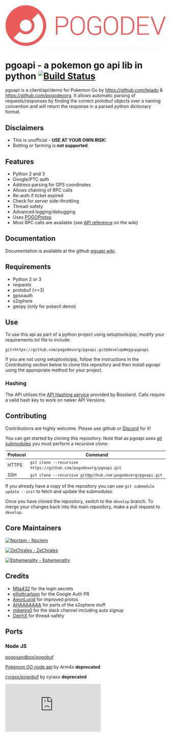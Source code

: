 [![POGODEV](https://github.com/pogodevorg/assets/blob/master/public/img/logo-github.png?raw=true)](https://pogodev.org)

# pgoapi - a pokemon go api lib in python [![Build Status](https://travis-ci.org/pogodevorg/pgoapi.svg?branch=develop)](https://travis-ci.org/pogodevorg/pgoapi)

pgoapi is a client/api/demo for Pokemon Go by https://github.com/tejado & https://github.com/pogodevorg.
It allows automatic parsing of requests/responses by finding the correct protobuf objects over a naming convention and will return the response in a parsed python dictionary format.   

## Disclaimers

 * This is unofficial - **USE AT YOUR OWN RISK**!
 * Botting or farming is **not supported**.

## Features

 * Python 2 and 3
 * Google/PTC auth
 * Address parsing for GPS coordinates
 * Allows chaining of RPC calls
 * Re-auth if ticket expired
 * Check for server side-throttling
 * Thread-safety
 * Advanced logging/debugging
 * Uses [POGOProtos](https://github.com/AeonLucid/POGOProtos)
 * Most RPC calls are available (see [API reference](https://docs.pogodev.org) on the wiki)

## Documentation
Documentation is available at the github [pgoapi wiki](https://wiki.pogodev.org).

## Requirements
 * Python 2 or 3
 * requests
 * protobuf (>=3)
 * gpsoauth
 * s2sphere
 * geopy (only for pokecli demo)

## Use
To use this api as part of a python project using setuptools/pip, modify your requirements.txt file to include:
```
git+https://github.com/pogodevorg/pgoapi.git@develop#egg=pgoapi
```

If you are not using setuptools/pip, follow the instructions in the Contributing section below to clone this repository and then install pgoapi using the appropriate method for your project.

### Hashing

The API utilises the [API Hashing service](https://hashing.pogodev.org) provided by Bossland. Calls require a valid hash key to work on newer API Versions.

## Contributing
Contributions are highly welcome. Please use github or [Discord](https://discord.pogodev.org) for it!

You can get started by cloning this repository. Note that as pgoapi uses [git submodules](https://git-scm.com/book/en/v2/Git-Tools-Submodules) you must perform a recursive clone:

| Protocol | Command |
| -------- | ------- |
| HTTPS | `git clone --recursive https://github.com/pogodevorg/pgoapi.git` |
| SSH   | `git clone --recursive git@github.com:pogodevorg/pgoapi.git` |

If you already have a copy of the repository you can use `git submodule update --init` to fetch and update the submodules.

Once you have cloned the repository, switch to the `develop` branch. To merge your changes back into the main repository, make a pull request to `develop`.

## Core Maintainers

[![Noctem](https://github.com/Noctem.png?size=36) - Noctem](https://github.com/Noctem)

[![ZeChrales](https://github.com/ZeChrales.png?size=36) - ZeChrales](https://github.com/ZeChrales)

[![Ephemerality](https://github.com/Ephemerality.png?size=36) - Ephemerality](https://github.com/Ephemerality)


## Credits

* [Mila432](https://github.com/Mila432/Pokemon_Go_API) for the login secrets  
* [elliottcarlson](https://github.com/elliottcarlson) for the Google Auth PR  
* [AeonLucid](https://github.com/AeonLucid/POGOProtos) for improved protos  
* [AHAAAAAAA](https://github.com/AHAAAAAAA/PokemonGo-Map) for parts of the s2sphere stuff  
* [mikeres0](https://github.com/mikeres0) for the slack channel including auto signup  
* [DeirhX](https://github.com/DeirhX) for thread-safety

## Ports

### Node JS
[pogosandbox/pogobuf](https://github.com/pogosandbox/pogobuf)

[Pokemon GO node api](https://github.com/Armax/Pokemon-GO-node-api) by Arm4x **deprecated**

[cyraxx/pogobuf](https://github.com/cyraxx/pogobuf) by cyraxx **deprecated**

[![Analytics](https://ga-beacon.appspot.com/UA-1911411-4/pgoapi.git/README.md?pixel&useReferer)](https://github.com/igrigorik/ga-beacon)
